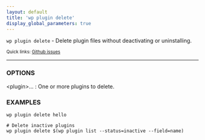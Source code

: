 ```yaml
---
layout: default
title: 'wp plugin delete'
display_global_parameters: true
---
```


`wp plugin delete` - Delete plugin files without deactivating or uninstalling.

<small>Quick links: <a href="https://github.com/wp-cli/wp-cli/issues?q=is%3Aopen+label%3Acommand%3Aplugin-delete+sort%3Aupdated-desc">Github issues</a></small>

<hr />

### OPTIONS

&lt;plugin&gt;...
: One or more plugins to delete.

### EXAMPLES

    wp plugin delete hello

    # Delete inactive plugins
    wp plugin delete $(wp plugin list --status=inactive --field=name)



